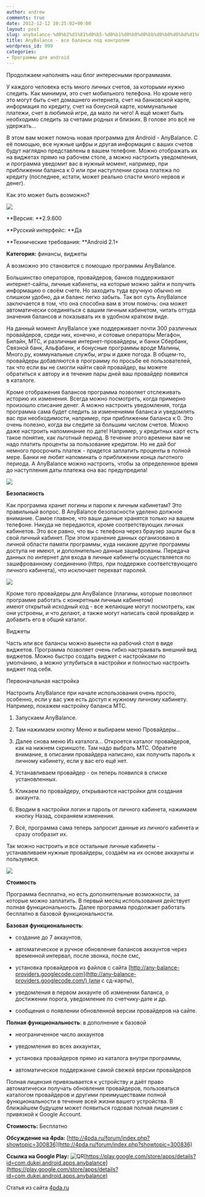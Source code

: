 ```yaml
---
author: andrew
comments: true
date: 2012-12-12 10:25:02+00:00
layout: post
slug: anybalance-%d0%b2%d1%81%d0%b5-%d0%b1%d0%b0%d0%bb%d0%b0%d0%bd%d1%81%d1%8b-%d0%bf%d0%be%d0%b4-%d0%ba%d0%be%d0%bd%d1%82%d1%80%d0%be%d0%bb%d0%b5%d0%bc
title: AnyBalance - все балансы под контролем
wordpress_id: 999
categories:
- Программы для android
---
```


Продолжаем наполнять наш блог интересными программами.





У каждого человека есть много личных счетов, за которыми нужно следить. Как минимум, это счет мобильного телефона. Но кроме него это могут быть счет домашнего интернета, счет на банковской карте, информация по кредиту, счет на бонусной карте, коммунальные платежи, счет в любимой игре, да мало ли чего! А ещё может быть необходимо следить за счетами родных и близких. В голове это всё не удержать...





В этом вам может помочь новая программа для Android - AnyBalance. С её помощью, все нужные цифры и другая информация с ваших счетов будут наглядно представлены в вашем телефоне. Можно отображать их на виджетах прямо на рабочем столе, а можно настроить уведомления, и программа уведомит вас в нужный момент, например, при приближении баланса к 0 или при наступлении срока платежа по кредиту (последнее, кстати, может реально спасти много нервов и денег).





Как это может быть возможно?

<!-- more -->



![](http://s.4pda.ru/wp-content/uploads/2012/12/accounts5-288x480.png)

**Версия: **2.9.600





**Русский интерфейс: **Да





**Технические требования: **Android 2.1+





**Категория:** финансы, виджеты









А возможно это становится с помощью программы AnyBalance.





Большинство операторов, провайдеров, банков поддерживают интернет-сайты, личные кабинеты, на которые можно зайти и получить информацию о своём счете. Но заходить туда вручную обычно не слишком удобно, да и баланс легко забыть. Так вот суть AnyBalance заключается в том, что она способна вам в этом помочь: она может автоматически соединяться с вашим личным кабинетом, читать оттуда значения балансов и показывать их в удобном кратком виде.





На данный момент AnyBalance уже поддерживает почти 300 различных провайдеров, среди них, конечно, и сотовые операторы Мегафон, Билайн, МТС, и различные интернет-провайдеры, и банки Сбербанк, Связной банк, Альфабанк, и бонусные программы вроде Малины, Много.ру, коммунальные службы, игры и даже погода. В общем-то, провайдеры добавляются в программу по просьбе её пользователей, так что если вы не смогли найти свой провайдер, вы можете обратиться к автору и в течение пары дней ваш провайдер появится в каталоге.





Кроме отображения балансов программа позволяет отслеживать историю их изменения. Всегда можно посмотреть, когда примерно произошло списание денег. А можно настроить уведомления, тогда программа сама будет следить за изменениями баланса и уведомлять вас при необходимости, например, при приближении баланса к 0. Это очень полезно, когда вы следите за большим числом счетов. Можно даже настроить напоминание по дате! Например, у кредитных карт есть такое понятие, как льготный период. В течение этого времени вам не надо платить проценты за пользование кредитом. Но не дай бог немного просрочить платеж - придется заплатить проценты в полной мере. Банки не любят напоминать о приближении конца льготного периода. А AnyBalance можно настроить, чтобы за определенное время до наступления даты платежа она вас предупредила!





![](http://s.4pda.ru/wp-content/uploads/2012/12/history-288x480.png)







**Безопасность**





Как программа хранит логины и пароли к личным кабинетам? Это правильный вопрос. В AnyBalance безопасности уделено должное внимание. Самое главное, что ваши данные хранятся только на вашем телефоне. Никуда не передаются, кроме соответствующих личных кабинетов. Это все равно, что вы с телефона через браузер зашли бы в свой личный кабинет. При этом хранение данных организовано в личной области памяти программы, куда никакие другие программы доступа не имеют, и дополнительно данные зашифрованы. Передача данных по интернет для входа в личные кабинеты осуществляется по зашифрованному соединению (https, при поддержке соответствующего личного кабинета), что исключает перехват паролей.





![](http://s.4pda.ru/wp-content/uploads/2012/12/widgets-288x480.png)



Кроме того провайдеры для AnyBalance (плагины, которые позволяют программе работать с конкретным личным кабинетом) имеют открытый исходный код - все желающие могут посмотреть, как они устроены, и что делают, а также могут написать свой провайдер и добавить его в общий каталог.





Виджеты





Часть или все балансы можно вынести на рабочий стол в виде виджетов. Программа позволяет очень гибко настраивать внешний вид виджетов. Можно быстро создать виджет с настройками по умолчанию, а можно углубиться в настройки и полностью настроить виджет под себя.





Первоначальная настройка





Настроить AnyBalance при начале использования очень просто, особенно, если у вас уже есть доступ к нужному личному кабинету. Например, покажем настройку баланса МТС.








  1. Запускаем AnyBalance.



  2. Там нажимаем кнопку Меню и выбираем меню Провайдеры...



  3. Далее снова меню Из каталога... Откроется каталог провайдеров, как на нижнем скриншоте. Там надо выбрать МТС. Обратите внимание, в описании провайдера написано, как получить пароль к личному кабинету, если у вас его ещё нет.



  4. Устанавливаем провайдер - он теперь появился в списке установленных.



  5. Кликаем по провайдеру, открываются настройки для создания аккаунта.



  6. Вводим в настройки логин и пароль от личного кабинета, нажимаем кнопку Назад, сохраняем изменения.



  7. Всё, программа сама теперь запросит данные из личного кабинета и сразу отобразит их.






Так можно настроить и все остальные личные кабинеты - устанавливаем нужные провайдеры, создаём на их основе аккаунты и пользуемся.





![](http://s.4pda.ru/wp-content/uploads/2012/12/catalog-cell-288x480.png)








**Стоимость**





Программа бесплатна, но есть дополнительные возможности, за которые можно заплатить. В первый месяц использования действует полная функциональность. Далее программа продолжает работать бесплатно в базовой функциональности.









**Базовая функциональность**:








  * создание до 7 аккаунтов,



  * автоматическое и ручное обновление балансов аккаунтов через временной интервал, после звонка, после смс,



  * установка провайдеров из файлов с сайта [http://any-balance-providers.googlecode.com](http://any-balance-providers.googlecode.com/) (или с сд-карты),



  * уведомления в первом аккаунте об изменении баланса, о достижении порога, уведомление по счетчику-дате и др.



  * сообщения о появлении обновленной версии провайдеров на сайте.






**Полная функциональность**: в дополнение к базовой








  * неограниченное число аккаунтов



  * уведомления во всех аккаунтах,



  * установка провайдеров прямо из каталога внутри программы,



  * автоматическое поддержание самой свежей версии провайдеров






Полная лицензия привязывается к устройству и даёт право автоматически получать обновления провайдеров, пользоваться каталогом провайдеров и другими преимуществами полной функциональности в течение всей жизни вашего устройства. В ближайшем будущем может появиться годовая полная лицензия с привязкой к Google Account.





**Стоимость:** Бесплатно





**Обсуждение на 4pda:** [http://4pda.ru/forum/index.php?showtopic=300836](http://4pda.ru/forum/index.php?showtopic=300836)





**Ссылка на Google Play:** ![QR](http://s.4pda.ru/forum/style_images/1/qr_code.gif)[https://play.google.com/store/apps/details?id=com.dukei.android.apps.anybalance](https://play.google.com/store/apps/details?id=com.dukei.android.apps.anybalance)





Статья из сайта [4pda.ru](http://4pda.ru/2012/12/11/82234/)
